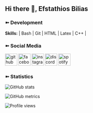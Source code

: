 ## Hi there 👋, Efstathios Bilias

### ➼ Development

**Skills:** | Bash | Git | HTML | Latex | C++ |

### ➼ Social Media

[<img src='https://cdn.jsdelivr.net/npm/simple-icons@3.0.1/icons/github.svg' alt='github' height='40'>](https://github.com/EfstathiosBilias)    [<img src='https://cdn.jsdelivr.net/npm/simple-icons@3.0.1/icons/facebook.svg' alt='facebook' height='40'>](https://www.facebook.com/stathisbilias28)   [<img src='https://cdn.jsdelivr.net/npm/simple-icons@3.0.1/icons/instagram.svg' alt='instagram' height='40'>](https://www.instagram.com/stathisbilias/)   [<img src='https://cdn.jsdelivr.net/npm/simple-icons@3.0.1/icons/discord.svg' alt='discord' height='40'>](https://discordapp.com/users/908784206795128903/)   [<img src='https://cdn.jsdelivr.net/npm/simple-icons@3.0.1/icons/spotify.svg' alt='spotify' height='40'>](https://open.spotify.com/user/65teupfdxcz7or2egf2b3066u?si=dae864d5b23a49d6)  

### ➼ Statistics

![GitHub stats](https://github-readme-stats.vercel.app/api?username=EfstathiosBilias&show_icons=true&count_private=true)  

![GitHub metrics](https://metrics.lecoq.io/EfstathiosBilias)  

![Profile views](https://gpvc.arturio.dev/EfstathiosBilias)
